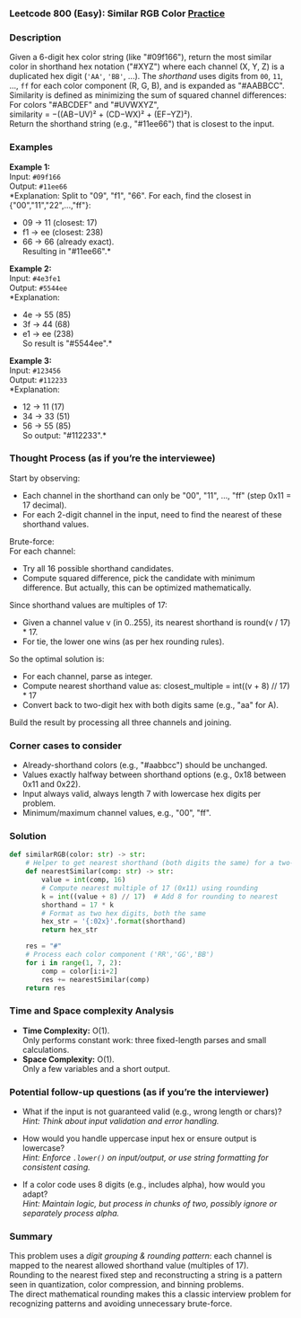 ### Leetcode 800 (Easy): Similar RGB Color [Practice](https://leetcode.com/problems/similar-rgb-color)

### Description  
Given a 6-digit hex color string (like "#09f166"), return the most similar color in shorthand hex notation ("#XYZ") where each channel (X, Y, Z) is a duplicated hex digit (`'AA'`, `'BB'`, ...). The *shorthand* uses digits from `00`, `11`, ..., `ff` for each color component (R, G, B), and is expanded as "#AABBCC".  
Similarity is defined as minimizing the sum of squared channel differences:  
For colors "#ABCDEF" and "#UVWXYZ",  
similarity = −((AB−UV)² + (CD−WX)² + (EF−YZ)²).  
Return the shorthand string (e.g., "#11ee66") that is closest to the input.

### Examples  

**Example 1:**  
Input: `#09f166`  
Output: `#11ee66`  
*Explanation: Split to "09", "f1", "66". For each, find the closest in {"00","11","22",...,"ff"}:  
- 09 → 11 (closest: 17)  
- f1 → ee (closest: 238)  
- 66 → 66 (already exact).  
Resulting in "#11ee66".*

**Example 2:**  
Input: `#4e3fe1`  
Output: `#5544ee`  
*Explanation:  
- 4e → 55 (85)  
- 3f → 44 (68)  
- e1 → ee (238)  
So result is "#5544ee".*

**Example 3:**  
Input: `#123456`  
Output: `#112233`  
*Explanation:  
- 12 → 11 (17)  
- 34 → 33 (51)  
- 56 → 55 (85)  
So output: "#112233".*

### Thought Process (as if you’re the interviewee)  
Start by observing:
- Each channel in the shorthand can only be "00", "11", ..., "ff" (step 0x11 = 17 decimal).
- For each 2-digit channel in the input, need to find the nearest of these shorthand values.

Brute-force:  
For each channel:
- Try all 16 possible shorthand candidates.
- Compute squared difference, pick the candidate with minimum difference.
But actually, this can be optimized mathematically.

Since shorthand values are multiples of 17:
- Given a channel value v (in 0..255), its nearest shorthand is round(v / 17) \* 17.
- For tie, the lower one wins (as per hex rounding rules).

So the optimal solution is:
- For each channel, parse as integer.
- Compute nearest shorthand value as: closest_multiple = int((v + 8) // 17) \* 17
- Convert back to two-digit hex with both digits same (e.g., "aa" for A).

Build the result by processing all three channels and joining.

### Corner cases to consider  
- Already-shorthand colors (e.g., "#aabbcc") should be unchanged.
- Values exactly halfway between shorthand options (e.g., 0x18 between 0x11 and 0x22).
- Input always valid, always length 7 with lowercase hex digits per problem.
- Minimum/maximum channel values, e.g., "00", "ff".

### Solution

```python
def similarRGB(color: str) -> str:
    # Helper to get nearest shorthand (both digits the same) for a two-char hex channel
    def nearestSimilar(comp: str) -> str:
        value = int(comp, 16)
        # Compute nearest multiple of 17 (0x11) using rounding
        k = int((value + 8) // 17)  # Add 8 for rounding to nearest
        shorthand = 17 * k
        # Format as two hex digits, both the same
        hex_str = '{:02x}'.format(shorthand)
        return hex_str

    res = "#"
    # Process each color component ('RR','GG','BB')
    for i in range(1, 7, 2):
        comp = color[i:i+2]
        res += nearestSimilar(comp)
    return res
```

### Time and Space complexity Analysis  

- **Time Complexity:** O(1).  
  Only performs constant work: three fixed-length parses and small calculations.
- **Space Complexity:** O(1).  
  Only a few variables and a short output.

### Potential follow-up questions (as if you’re the interviewer)  

- What if the input is not guaranteed valid (e.g., wrong length or chars)?  
  *Hint: Think about input validation and error handling.*

- How would you handle uppercase input hex or ensure output is lowercase?  
  *Hint: Enforce `.lower()` on input/output, or use string formatting for consistent casing.*

- If a color code uses 8 digits (e.g., includes alpha), how would you adapt?  
  *Hint: Maintain logic, but process in chunks of two, possibly ignore or separately process alpha.*

### Summary
This problem uses a *digit grouping & rounding pattern*: each channel is mapped to the nearest allowed shorthand value (multiples of 17).  
Rounding to the nearest fixed step and reconstructing a string is a pattern seen in quantization, color compression, and binning problems.  
The direct mathematical rounding makes this a classic interview problem for recognizing patterns and avoiding unnecessary brute-force.